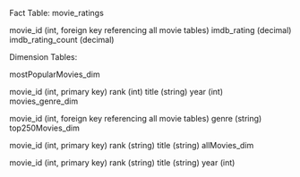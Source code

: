 Fact Table: movie_ratings

movie_id (int, foreign key referencing all movie tables)
imdb_rating (decimal)
imdb_rating_count (decimal)


Dimension Tables:

mostPopularMovies_dim

movie_id (int, primary key)
rank (int)
title (string)
year (int)
movies_genre_dim

movie_id (int, foreign key referencing all movie tables)
genre (string)
top250Movies_dim

movie_id (int, primary key)
rank (string)
title (string)
allMovies_dim

movie_id (int, primary key)
rank (string)
title (string)
year (int)
